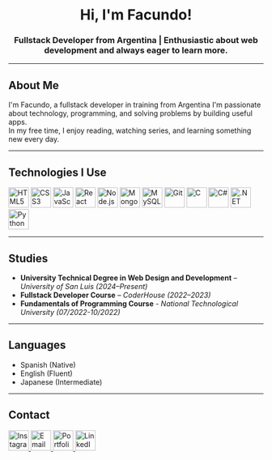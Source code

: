 <h1 align="center">Hi, I'm Facundo!</h1>

<h3 align="center">Fullstack Developer from Argentina | Enthusiastic about web development and always eager to learn more.</h3>

---

## About Me

I'm Facundo, a fullstack developer in training from Argentina
I'm passionate about technology, programming, and solving problems by building useful apps.  
In my free time, I enjoy reading, watching series, and learning something new every day.

---


## Technologies I Use

<p align="left">
  <img src="https://cdn.jsdelivr.net/gh/devicons/devicon/icons/html5/html5-original.svg" width="40" height="40" alt="HTML5"/>
  <img src="https://cdn.jsdelivr.net/gh/devicons/devicon/icons/css3/css3-original.svg" width="40" height="40" alt="CSS3"/>
  <img src="https://cdn.jsdelivr.net/gh/devicons/devicon/icons/javascript/javascript-original.svg" width="40" height="40" alt="JavaScript"/>
  <img src="https://cdn.jsdelivr.net/gh/devicons/devicon/icons/react/react-original.svg" width="40" height="40" alt="React"/>
  <img src="https://cdn.jsdelivr.net/gh/devicons/devicon/icons/nodejs/nodejs-original.svg" width="40" height="40" alt="Node.js"/>
  <img src="https://cdn.jsdelivr.net/gh/devicons/devicon/icons/mongodb/mongodb-original.svg" width="40" height="40" alt="MongoDB"/>
  <img src="https://cdn.jsdelivr.net/gh/devicons/devicon/icons/mysql/mysql-original.svg" width="40" height="40" alt="MySQL"/>
  <img src="https://cdn.jsdelivr.net/gh/devicons/devicon/icons/git/git-original.svg" width="40" height="40" alt="Git"/>
  <img src="https://cdn.jsdelivr.net/gh/devicons/devicon/icons/c/c-original.svg" width="40" height="40" alt="C"/>
  <img src="https://cdn.jsdelivr.net/gh/devicons/devicon/icons/csharp/csharp-original.svg" width="40" height="40" alt="C#"/>
  <img src="https://cdn.jsdelivr.net/gh/devicons/devicon/icons/dot-net/dot-net-original.svg" width="40" height="40" alt=".NET"/>
  <img src="https://cdn.jsdelivr.net/gh/devicons/devicon/icons/python/python-original.svg" width="40" height="40" alt="Python"/>
</p>

---

## Studies

- **University Technical Degree in Web Design and Development** – *University of San Luis (2024–Present)*  
- **Fullstack Developer Course** – *CoderHouse (2022–2023)*
- **Fundamentals of Programming Course** - *National Technological University (07/2022-10/2022)*

---

## Languages

- Spanish (Native)  
- English (Fluent)  
- Japanese (Intermediate)

---

## Contact

<p>
  <a href="https://www.instagram.com/facuupompa" target="_blank">
    <img src="https://img.icons8.com/fluency/48/instagram-new.png" width="40" height="40" alt="Instagram"/>
  </a>
  <a href="mailto:pompafacundo4@gmail.com" target="_blank">
    <img src="https://img.icons8.com/fluency/48/gmail-new.png" width="40" height="40" alt="Email"/>
  </a>
  <a href="https://portfolio-u2jw.vercel.app/" target="_blank">
    <img src="https://img.icons8.com/fluency/48/domain.png" width="40" height="40" alt="Portfolio"/>
  </a>
  <a href="https://www.linkedin.com/in/facundo-pompa-a25570357/" target="_blank">
    <img src="https://img.icons8.com/fluency/48/linkedin.png" width="40" height="40" alt="LinkedIn"/>
  </a>
</p>



